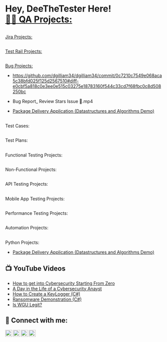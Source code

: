 <h1>Hey, DeeTheTester Here! <br/><a href="https://github.com/joshmadakor1"

<h2>👨‍💻 QA Projects:</h2>

<h2></h2> Jira Projects:</h2>

<h2></h2> Test Rail Projects:</h2>

<h2></h2> Bug Projects:</h2>

- https://github.com/dgilliam34/dgilliam34/commit/0c7210c7549e068aca5c38bfd025f125d2567510#diff-e0cbf5a818c0e3ee0e515c03275e18783160f544c33cd7f68fbc0c8d508250bc

- Bug Report_ Review Stars Issue 🐞.mp4

- [Package Delivery Application (Datastructures and Algorithms Demo)](https://github.com/joshmadakor1/Package-Delivery-Pathfinding-Algorithm)


<h2></h2> Test Cases:</h2>

<h2></h2> Test Plans:</h2>

<h2></h2> Functional Testing Projects:</h2>

<h2></h2> Non-Functional Projects:</h2>

<h2></h2> API Testing Projects:</h2>

<h2></h2> Mobile App Testing Projects:</h2>

<h2></h2> Performance Testing Projects:</h2>

<h2></h2> Automation Projects:</h2>

<h2></h2> Python Projects:</h2>

 - [Package Delivery Application (Datastructures and Algorithms Demo)](https://github.com/joshmadakor1/Package-Delivery-Pathfinding-Algorithm)

<h2>📺 YouTube Videos</h2>

- [How to get into Cybersecurity Starting From Zero](https://www.youtube.com/watch?v=a83ASGn_V_s)
- [A Day in the Life of a Cybersecurity Anayst](https://www.youtube.com/watch?v=uHy3oM7NnoU)
- [How to Create a KeyLogger (C#)](https://www.youtube.com/watch?v=N-L9hklSlNk)
- [Ransomware Demonstration (C#)](https://www.youtube.com/watch?v=OfvdQeh79s0)
- [Is WGU Legit?](https://www.youtube.com/watch?v=E2MwRWxDBkA)

<h2> 🤳 Connect with me:</h2>

[<img align="left" alt="JoshMadakor | YouTube" width="22px" src="https://cdn.jsdelivr.net/npm/simple-icons@v3/icons/youtube.svg" />][youtube]
[<img align="left" alt="JoshMadakor | Twitter" width="22px" src="https://cdn.jsdelivr.net/npm/simple-icons@v3/icons/twitter.svg" />][twitter]
[<img align="left" alt="JoshMadakor | LinkedIn" width="22px" src="https://cdn.jsdelivr.net/npm/simple-icons@v3/icons/linkedin.svg" />][linkedin]
[<img align="left" alt="JoshMadakor | Instagram" width="22px" src="https://cdn.jsdelivr.net/npm/simple-icons@v3/icons/instagram.svg" />][instagram]

[twitter]: https://twitter.com/joshmadakor
[youtube]: https://www.youtube.com/c/joshmadakor
[instagram]: https://www.instagram.com/joshmadakor/
[linkedin]: https://linkedin.com/in/joshmadakor

<!--
**joshmadakor1/joshmadakor1** is a ✨ _special_ ✨ repository because its `README.md` (this file) appears on your GitHub profile.

Here are some ideas to get you started:

- 🔭 I’m currently working on ...
- 🌱 I’m currently learning ...
- 👯 I’m looking to collaborate on ...
- 🤔 I’m looking for help with ...
- 💬 Ask me about ...
- 📫 How to reach me: ...
- 😄 Pronouns: ...
- ⚡ Fun fact: ...
-->
